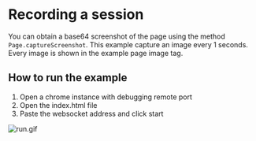 #  Recording a session

You can obtain a base64 screenshot of the page using the method ```Page.captureScreenshot```. This example capture an image every 1 seconds. Every image is shown in the example page image tag.

## How to run the example
1. Open a chrome instance with debugging remote port 
2. Open the index.html file
3. Paste the websocket address and click start

![run.gif](run.gif)